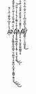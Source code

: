 Ả̴̖̔̓͒͆́͂̌͊͑̋̉̈́̄̕Ņ̴̡̧̨̢̛̛̳͈͈̟̲̩̻͓̤͉̤̻̫͔̩̥̰̯̪͕̗̲̝̥̙̳̻̗̯͍̯̞̒̏̔̿̒͊̏͐͛̔͊̈́͐̃̊͊̃̽͒͆̎͊͗̈́͜͜͜͜͠Ị̸̡̡͚̹͇͙̲͙͎͙͍̦͙̣̘̫͓̝͚̂̾̂̉́̃͊̒́̽̔̒͑́̆̋͜͜͝ͅM̶̡̛̛̜̥͔͉̩̰̱͈̼͖̰̻͍̩̥̈͐̆͊͊̈́͑̌̄̋̏̐̂̐͂́̇͒͒̓̎́͛̈̅̌̀̽͗̈́͗͑͗̀̉́͘͘͘͝Ȩ̸͇̖̤̦͉̫͖̮̯̝̾̒̄͆̌̋̈͆̒̓̈́̊̅̇̅͐̂͗̈́̏̉̕̚͜͝͝
<!---
Webekk/Webekk is a ✨ special ✨ repository because its `README.md` (this file) appears on your GitHub profile.
You can click the Preview link to take a look at your changes.
--->
